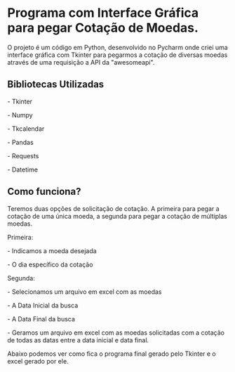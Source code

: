<h1> Programa com Interface Gráfica para pegar Cotação de Moedas. </h1>
<p>O projeto é um código em Python, desenvolvido no Pycharm onde criei uma interface gráfica com Tkinter para pegarmos a cotação de diversas moedas através de uma requisição a API da "awesomeapi".</p>

<h2> Bibliotecas Utilizadas </h2>
<p>- Tkinter</p>
<p>- Numpy</p>
<p>- Tkcalendar</p>
<p>- Pandas</p>
<p>- Requests</p>
<p>- Datetime</p>

<h2> Como funciona? </h2>
<p>Teremos duas opções de solicitação de cotação. A primeira para pegar a cotação de uma única moeda, a segunda para pegar a cotação de múltiplas moedas.</p>
<p>Primeira:</p>
<p>- Indicamos a moeda desejada</p>
<p>- O dia específico da cotação</p>
<p>Segunda:</p>
<p>- Selecionamos um arquivo em excel com as  moedas</p>
<p>- A Data Inicial da busca</p>
<p>- A Data Final da busca</p>
<p>- Geramos um arquivo em excel com as moedas solicitadas com a cotação de todas as datas entre a data inicial e data final.</p>

<p> Abaixo podemos ver como fica o programa final gerado pelo Tkinter e o excel gerado por ele. </p>
